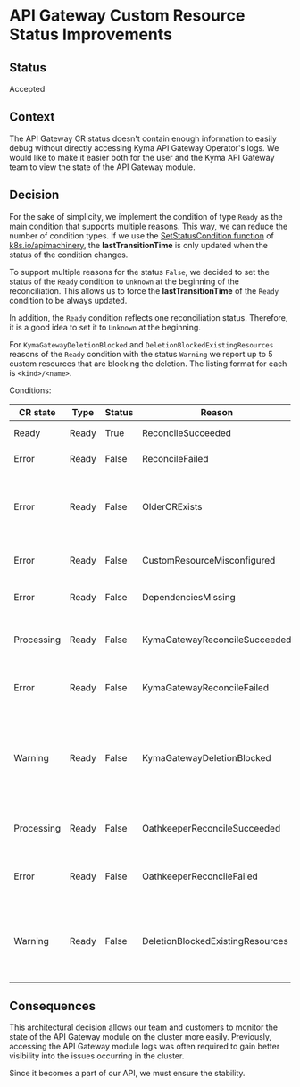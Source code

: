 # API Gateway Custom Resource Status Improvements

## Status
Accepted

## Context
The API Gateway CR status doesn't contain enough information to easily debug without directly accessing Kyma API Gateway Operator's logs. We would like to make it easier both for the user and the Kyma API Gateway team to view the state of the API Gateway module.

## Decision

For the sake of simplicity, we implement the condition of type `Ready` as the main condition that supports multiple reasons. This way, we can reduce the number of condition types. If we use the [SetStatusCondition function](https://pkg.go.dev/k8s.io/apimachinery/pkg/api/meta#SetStatusCondition) of [k8s.io/apimachinery](https://github.com/kubernetes/apimachinery), the **lastTransitionTime** is only updated when the status of the condition changes.

To support multiple reasons for the status `False`, we decided to set the status of the `Ready` condition to `Unknown` at the beginning of the reconciliation. This allows us to force the **lastTransitionTime** of the `Ready` condition to be always updated.

In addition, the `Ready` condition reflects one reconciliation status. Therefore, it is a good idea to set it to `Unknown` at the beginning.

For `KymaGatewayDeletionBlocked` and `DeletionBlockedExistingResources` reasons of the `Ready` condition with the status `Warning` we report up to 5 custom resources that are blocking the deletion. The listing format for each is `<kind>/<name>`.

Conditions:

| CR state   | Type                         | Status | Reason                                | Message                                                                                        |
|------------|------------------------------|--------|---------------------------------------|------------------------------------------------------------------------------------------------|
| Ready      | Ready                        | True   | ReconcileSucceeded                    | Reconciliation succeeded                                                                       |
| Error      | Ready                        | False  | ReconcileFailed                       | Reconciliation failed                                                                          |
| Error      | Ready                        | False  | OlderCRExists                         | API Gateway CR is not the oldest one and does not represent the module state                   |
| Error      | Ready                        | False  | CustomResourceMisconfigured 			 | API Gateway CR has invalid configuration                                                       |
| Error      | Ready                        | False  | DependenciesMissing                   | Module dependencies missing                                                                   |
| Processing | Ready                        | False  | KymaGatewayReconcileSucceeded         | Kyma Gateway reconciliation succeeded                                                          |
| Error      | Ready                        | False  | KymaGatewayReconcileFailed            | Kyma Gateway reconciliation failed                                                             |
| Warning    | Ready                        | False  | KymaGatewayDeletionBlocked            | Kyma Gateway deletion blocked because of the existing custom resources: ...                        |
| Processing | Ready                        | False  | OathkeeperReconcileSucceeded          | Ory Oathkeeper reconciliation succeeded                                                        |
| Error      | Ready                        | False  | OathkeeperReconcileFailed             | Ory Oathkeeper reconciliation failed                                                           |
| Warning    | Ready                        | False  | DeletionBlockedExistingResources      | API Gateway deletion blocked because of the existing custom resources: ...                         |

## Consequences
This architectural decision allows our team and customers to monitor the state of the API Gateway module on the cluster more easily. Previously, accessing the API Gateway module logs was often required to gain better visibility into the issues occurring in the cluster.

Since it becomes a part of our API, we must ensure the stability.